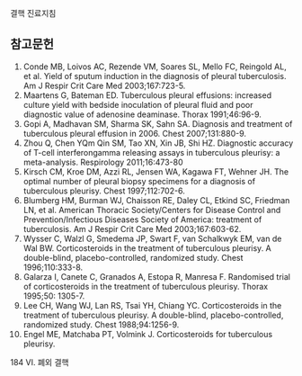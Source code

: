 결핵 진료지침

## 참고문헌

1.  Conde MB, Loivos AC, Rezende VM, Soares SL, Mello FC, Reingold AL, et al. Yield of sputum induction in the diagnosis of pleural tuberculosis. Am J Respir Crit Care Med 2003;167:723-5.
2.  Maartens G, Bateman ED. Tuberculous pleural effusions: increased culture yield with bedside inoculation of pleural fluid and poor diagnostic value of adenosine deaminase. Thorax 1991;46:96-9.
3.  Gopi A, Madhavan SM, Sharma SK, Sahn SA. Diagnosis and treatment of tuberculous pleural effusion in 2006. Chest 2007;131:880-9.
4.  Zhou Q, Chen YQm Qin SM, Tao XN, Xin JB, Shi HZ. Diagnostic accuracy of T-cell interferongamma releasing assays in tuberculous pleurisy: a meta-analysis. Respirology 2011;16:473-80
5.  Kirsch CM, Kroe DM, Azzi RL, Jensen WA, Kagawa FT, Wehner JH. The optimal number of pleural biopsy specimens for a diagnosis of tuberculous pleurisy. Chest 1997;112:702-6.
6.  Blumberg HM, Burman WJ, Chaisson RE, Daley CL, Etkind SC, Friedman LN, et al. American Thoracic Society/Centers for Disease Control and Prevention/Infectious Diseases Society of America: treatment of tuberculosis. Am J Respir Crit Care Med 2003;167:603-62.
7.  Wysser C, Walzl G, Smedema JP, Swart F, van Schalkwyk EM, van de Wal BW. Corticosteroids in the treatment of tuberculous pleurisy. A double-blind, placebo-controlled, randomized study. Chest 1996;110:333-8.
8.  Galarza I, Canete C, Granados A, Estopa R, Manresa F. Randomised trial of corticosteroids in the treatment of tuberculous pleurisy. Thorax 1995;50: 1305-7.
9.  Lee CH, Wang WJ, Lan RS, Tsai YH, Chiang YC. Corticosteroids in the treatment of tuberculous pleurisy. A double-blind, placebo-controlled, randomized study. Chest 1988;94:1256-9.
10. Engel ME, Matchaba PT, Volmink J. Corticosteroids for tuberculous pleurisy.

<PAGE>184
VI. 폐외 결핵